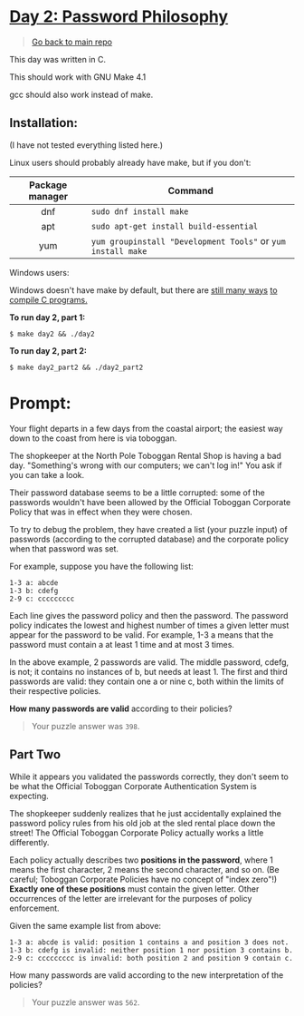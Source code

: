# [Day 2: Password Philosophy](https://adventofcode.com/2020/day/2)

> [Go back to main repo](https://github.com/zsarge/AdventOfCode2020)

This day was written in C.

This should work with GNU Make 4.1

gcc should also work instead of make.

## Installation:

(I have not tested everything listed here.)

Linux users should probably already have make, but if you don't:

| Package manager | Command                                                      |
| :-------------: | ------------------------------------------------------------ |
|       dnf       | `sudo dnf install make`                                      |
|       apt       | `sudo apt-get install build-essential`                       |
|       yum       | `yum groupinstall "Development Tools"` or `yum install make` |

Windows users:

Windows doesn't have make by default, but there are [still many ways](https://stackoverflow.com/questions/32127524/how-to-install-and-use-make-in-windows) [to compile C programs.](https://nullprogram.com/blog/2016/06/13/)

**To run day 2, part 1:**

```
$ make day2 && ./day2
```

**To run day 2, part 2:**

```
$ make day2_part2 && ./day2_part2
```

# Prompt:

Your flight departs in a few days from the coastal airport; the easiest way down to the coast from here is via toboggan.

The shopkeeper at the North Pole Toboggan Rental Shop is having a bad day. "Something's wrong with our computers; we can't log in!" You ask if you can take a look.

Their password database seems to be a little corrupted: some of the passwords wouldn't have been allowed by the Official Toboggan Corporate Policy that was in effect when they were chosen.

To try to debug the problem, they have created a list (your puzzle input) of passwords (according to the corrupted database) and the corporate policy when that password was set.

For example, suppose you have the following list:

```
1-3 a: abcde
1-3 b: cdefg
2-9 c: ccccccccc
```

Each line gives the password policy and then the password. The password policy indicates the lowest and highest number of times a given letter must appear for the password to be valid. For example, 1-3 a means that the password must contain a at least 1 time and at most 3 times.

In the above example, 2 passwords are valid. The middle password, cdefg, is not; it contains no instances of b, but needs at least 1. The first and third passwords are valid: they contain one a or nine c, both within the limits of their respective policies.

**How many passwords are valid** according to their policies?

> Your puzzle answer was `398`.

## Part Two

While it appears you validated the passwords correctly, they don't seem to be what the Official Toboggan Corporate Authentication System is expecting.

The shopkeeper suddenly realizes that he just accidentally explained the password policy rules from his old job at the sled rental place down the street! The Official Toboggan Corporate Policy actually works a little differently.

Each policy actually describes two **positions in the password**, where 1 means the first character, 2 means the second character, and so on. (Be careful; Toboggan Corporate Policies have no concept of "index zero"!) **Exactly one of these positions** must contain the given letter. Other occurrences of the letter are irrelevant for the purposes of policy enforcement.

Given the same example list from above:

```
1-3 a: abcde is valid: position 1 contains a and position 3 does not.
1-3 b: cdefg is invalid: neither position 1 nor position 3 contains b.
2-9 c: ccccccccc is invalid: both position 2 and position 9 contain c.
```

How many passwords are valid according to the new interpretation of the policies?

> Your puzzle answer was `562`.
